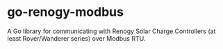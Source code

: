 # go-renogy-modbus
A Go library for communicating with Renogy Solar Charge Controllers (at least Rover/Wanderer series) over Modbus RTU.

